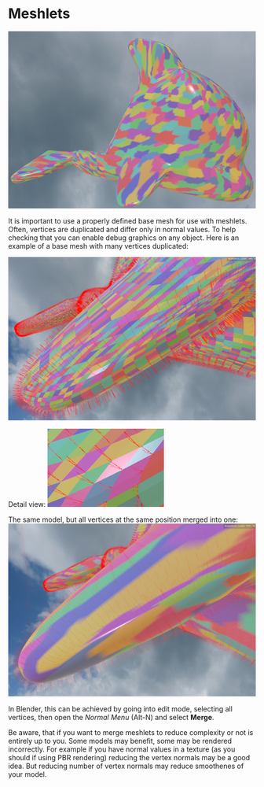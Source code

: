 # Meshlets

![meshlet 1](images/dolphin_meshlet_1.png)

It is important to use a properly defined base mesh for use with meshlets. Often, vertices are duplicated and differ only in normal values. To help checking that you can enable debug graphics on any object. Here is an example of a base mesh with many vertices duplicated:

![meshlet 2](images/dolphin_meshlet_2.png) 

Detail view: ![meshlet 3](images/dolphin_meshlet_3.png)

The same model, but all vertices at the same position merged into one:
![meshlet 4](images/dolphin_meshlet_4.png) 

In Blender, this can be achieved by going into edit mode, selecting all vertices, then open the *Normal Menu* (Alt-N) and select **Merge**.

Be aware, that if you want to merge meshlets to reduce complexity or not is entirely up to you. Some models may benefit, some may be rendered incorrectly. For example if you have normal values in a texture (as you should if using PBR rendering) reducing the vertex normals may be a good idea. But reducing number of vertex normals may reduce smoothenes of your model.
